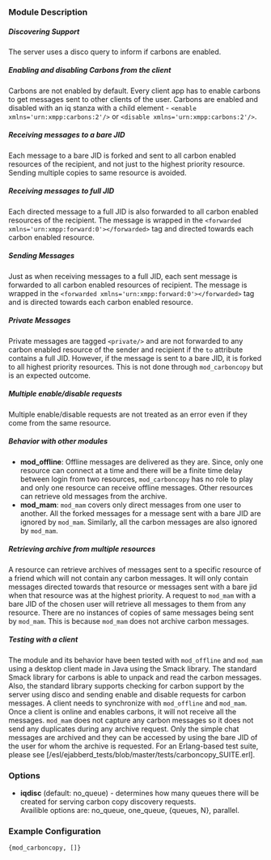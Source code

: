 ### Module Description

##### Discovering Support
The server uses a disco query to inform if carbons are enabled.

##### Enabling and disabling Carbons from the client

Carbons are not enabled by default. 
Every client app has to enable carbons to get messages sent to other clients of the user. 
Carbons are enabled and disabled with an iq stanza with a child element -  `<enable xmlns='urn:xmpp:carbons:2'/>` or `<disable xmlns='urn:xmpp:carbons:2'/>`.

##### Receiving messages to a bare JID
Each message to a bare JID is forked and sent to all carbon enabled resources of the recipient, and not just to the highest priority resource. 
Sending multiple copies to same resource is avoided.

##### Receiving messages to full JID
Each directed message to a full JID is also forwarded to all carbon enabled resources of the recipient. 
The message is wrapped in the `<forwarded xmlns='urn:xmpp:forward:0'></forwarded>` tag and directed towards each carbon enabled resource.

##### Sending Messages
Just as when receiving messages to a full JID, each sent message is forwarded to all carbon enabled resources of recipient.
The message is wrapped in the `<forwarded xmlns='urn:xmpp:forward:0'></forwarded>` tag and is directed towards each carbon enabled resource.

##### Private Messages
Private messages are tagged `<private/>` and are not forwarded to any carbon enabled resource of the sender and recipient if the `to` attribute contains a full JID. 
However, if the message is sent to a bare JID, it is forked to all highest priority resources. 
This is not done through `mod_carboncopy` but is an expected outcome.

##### Multiple enable/disable requests
Multiple enable/disable requests are not treated as an error even if they come from the same resource.

##### Behavior with other modules
  * **mod_offline**: Offline messages are delivered as they are. 
   Since, only one resource can connect at a time and there will be a finite time delay between login from two resources, `mod_carboncopy` has no role to play and only one resource can receive offline messages. 
   Other resources can retrieve old messages from the archive.
  *  **mod_mam**: `mod_mam` covers only direct messages from one user to another. 
  All the forked messages for a message sent with a bare JID are ignored by `mod_mam`. 
  Similarly, all the carbon messages are also ignored by `mod_mam`.

##### Retrieving archive from multiple resources
A resource can retrieve archives of messages sent to a specific resource of a friend which will not contain any carbon messages. 
It will only contain messages directed towards that resource or messages sent with a bare jid when that resource was at the highest priority.
A request to `mod_mam` with a bare JID of the chosen user will retrieve all messages to them from any resource. 
There are no instances of copies of same messages being sent by `mod_mam`. 
This is because `mod_mam` does not archive carbon messages.

##### Testing with a client
The module and its behavior have been tested with `mod_offline` and `mod_mam` using a desktop client made in Java using the Smack library. 
The standard Smack library for carbons is able to unpack and read the carbon messages. 
Also, the standard library supports checking for carbon support by the server using disco and sending enable and disable requests for carbon messages.
A client needs to synchronize with `mod_offline` and `mod_mam`. 
Once a client is online and enables carbons, it will not receive all the messages. 
`mod_mam` does not capture any carbon messages so it does not send any duplicates during any archive request. 
Only the simple chat messages are archived and they can be accessed by using the bare JID of the user for whom the archive is requested.
For an Erlang-based test suite, please see [/esl/ejabberd_tests/blob/master/tests/carboncopy_SUITE.erl].

### Options

* **iqdisc** (default: no_queue) - determines how many queues there will be created for serving carbon copy discovery requests.  
                                   Availible options are: no_queue, one_queue, {queues, N}, parallel.

### Example Configuration
` {mod_carboncopy, []} `
